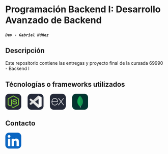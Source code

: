# Programación Backend I: Desarrollo Avanzado de Backend

##### `Dev - Gabriel Núñez`

## Descripción

Este repositorio contiene las entregas y proyecto final de la cursada 69990 - Backend I

## Técnologías o frameworks utilizados
<div style="display: flex;">
  <img src="https://raw.githubusercontent.com/tandpfun/skill-icons/65dea6c4eaca7da319e552c09f4cf5a9a8dab2c8/icons/NodeJS-Dark.svg" width="50" style="margin-right: 20px"/>
  <img src="https://raw.githubusercontent.com/tandpfun/skill-icons/65dea6c4eaca7da319e552c09f4cf5a9a8dab2c8/icons/VSCode-Dark.svg" width="50" style="margin-right: 20px"/>
  <img src="https://raw.githubusercontent.com/tandpfun/skill-icons/65dea6c4eaca7da319e552c09f4cf5a9a8dab2c8/icons/ExpressJS-Dark.svg" width="50" style="margin-right: 20px"/>
  <img src="https://raw.githubusercontent.com/tandpfun/skill-icons/65dea6c4eaca7da319e552c09f4cf5a9a8dab2c8/icons/MongoDB.svg" width="50" style="margin-right: 20px"/>
</div>

## Contacto
<a href="https://www.linkedin.com/in/gabrielnez/" target="_blank"><img src="https://raw.githubusercontent.com/tandpfun/skill-icons/65dea6c4eaca7da319e552c09f4cf5a9a8dab2c8/icons/LinkedIn.svg" width="50" style="margin-right: 20px"/></a>
